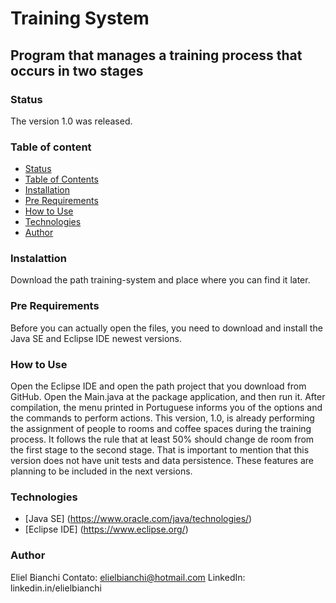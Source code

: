 # Training System

## Program that manages a training process that occurs in two stages

### Status

The version 1.0 was released.

### Table of content
<!--ts-->
   * [Status](#status)
   * [Table of Contents](#table-of-content)
   * [Installation](#installation)
   * [Pre Requirements](#pre-requirements)
   * [How to Use](#how-to-use)
   * [Technologies](#tecnologies)
   * [Author](#author)
<!--te-->

### Instalattion

Download the path training-system and place where you can find it later.

### Pre Requirements

Before you can actually open the files, you need to download and install the Java SE and Eclipse IDE newest versions.

### How to Use

Open the Eclipse IDE and open the path project that you download from GitHub. Open the Main.java at the package application, and then run it.
After compilation, the menu printed in Portuguese informs you of the options and the commands to perform actions.
This version, 1.0, is already performing the assignment of people to rooms and coffee spaces during the training process. It follows the rule that at least 50% should change de room from the first stage to the second stage.
That is important to mention that this version does not have unit tests and data persistence. These features are planning to be included in the next versions.

### Technologies

- [Java SE] (https://www.oracle.com/java/technologies/)
- [Eclipse IDE] (https://www.eclipse.org/)

### Author

Eliel Bianchi
Contato: elielbianchi@hotmail.com
LinkedIn: linkedin.in/elielbianchi
